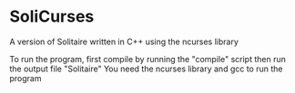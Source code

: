 # SoliCurses
A version of Solitaire written in C++ using the ncurses library

To run the program, first compile by running the "compile" script then run the output file "Solitaire"
You need the ncurses library and gcc to run the program
